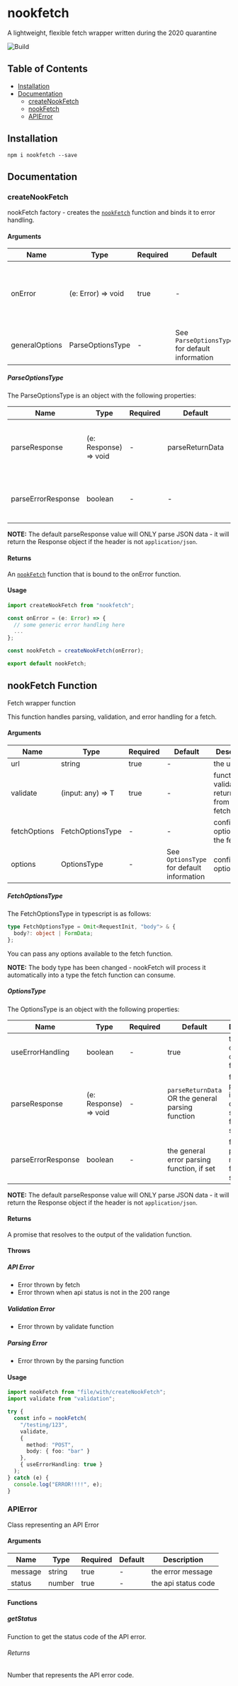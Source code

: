 # nookfetch

A lightweight, flexible fetch wrapper written during the 2020 quarantine

![Build](https://github.com/rosasynstylae/nookfetch/workflows/Run%20CI/badge.svg)

## Table of Contents

- [Installation](#Installation)
- [Documentation](#Documentation)
  - [createNookFetch](#createNookFetch)
  - [nookFetch](#nookFetch-function)
  - [APIError](#APIError)

## Installation

```shell
npm i nookfetch --save
```

## Documentation

### createNookFetch

nookFetch factory - creates the [`nookFetch`](#nookFetch-function) function and binds it to error handling.

#### Arguments

| Name           | Type               | Required | Default                                        | Description                                                   |
| -------------- | ------------------ | -------- | ---------------------------------------------- | ------------------------------------------------------------- |
| onError        | (e: Error) => void | true     | -                                              | callback function on error - could be API or validation error |
| generalOptions | ParseOptionsType   | -        | See `ParseOptionsType` for default information | general settings for fetch functions                          |

##### ParseOptionsType

The ParseOptionsType is an object with the following properties:

| Name               | Type                  | Required | Default         | Description                                               |
| ------------------ | --------------------- | -------- | --------------- | --------------------------------------------------------- |
| parseResponse      | (e: Response) => void | -        | parseReturnData | function to parse incoming data for a specific fetch call |
| parseErrorResponse | boolean               | -        | -               | function to parse error message for this specific call    |

**NOTE:** The default parseResponse value will ONLY parse JSON data - it will return the Response object if the header is not `application/json`.

#### Returns

An [`nookFetch`](#nookFetch-function) function that is bound to the onError function.

#### Usage

```typescript
import createNookFetch from "nookfetch";

const onError = (e: Error) => {
  // some generic error handling here
  ...
};

const nookFetch = createNookFetch(onError);

export default nookFetch;
```

## nookFetch Function

Fetch wrapper function

This function handles parsing, validation, and error handling for a fetch.

#### Arguments

| Name         | Type              | Required | Default                                   | Description                                         |
| ------------ | ----------------- | -------- | ----------------------------------------- | --------------------------------------------------- |
| url          | string            | true     | -                                         | the url to call                                     |
| validate     | (input: any) => T | true     | -                                         | function to validate the return data from the fetch |
| fetchOptions | FetchOptionsType  | -        | -                                         | configuration options for the fetch call            |
| options      | OptionsType       | -        | See `OptionsType` for default information | configuration options                               |

##### FetchOptionsType

The FetchOptionsType in typescript is as follows:

```typescript
type FetchOptionsType = Omit<RequestInit, "body"> & {
  body?: object | FormData;
};
```

You can pass any options available to the fetch function.

**NOTE:** The body type has been changed - nookFetch will process it automatically into a type the fetch function can consume.

##### OptionsType

The OptionsType is an object with the following properties:

| Name               | Type                  | Required | Default                                           | Description                                                       |
| ------------------ | --------------------- | -------- | ------------------------------------------------- | ----------------------------------------------------------------- |
| useErrorHandling   | boolean               | -        | true                                              | toggles use of the onError function                               |
| parseResponse      | (e: Response) => void | -        | `parseReturnData` OR the general parsing function | function to parse incoming data for a specific fetch call, if set |
| parseErrorResponse | boolean               | -        | the general error parsing function, if set        | function to parse error message for this specific call            |

**NOTE:** The default parseResponse value will ONLY parse JSON data - it will return the Response object if the header is not `application/json`.

#### Returns

A promise that resolves to the output of the validation function.

#### Throws

##### API Error

- Error thrown by fetch
- Error thrown when api status is not in the 200 range

##### Validation Error

- Error thrown by validate function

##### Parsing Error

- Error thrown by the parsing function

#### Usage

```typescript
import nookFetch from "file/with/createNookFetch";
import validate from "validation";

try {
  const info = nookFetch(
    "/testing/123",
    validate,
    {
      method: "POST",
      body: { foo: "bar" }
    },
    { useErrorHandling: true }
  );
} catch (e) {
  console.log("ERROR!!!!", e);
}
```

### APIError

Class representing an API Error

#### Arguments

| Name    | Type   | Required | Default | Description         |
| ------- | ------ | -------- | ------- | ------------------- |
| message | string | true     | -       | the error message   |
| status  | number | true     | -       | the api status code |

#### Functions

##### getStatus

Function to get the status code of the API error.

###### Returns

Number that represents the API error code.
